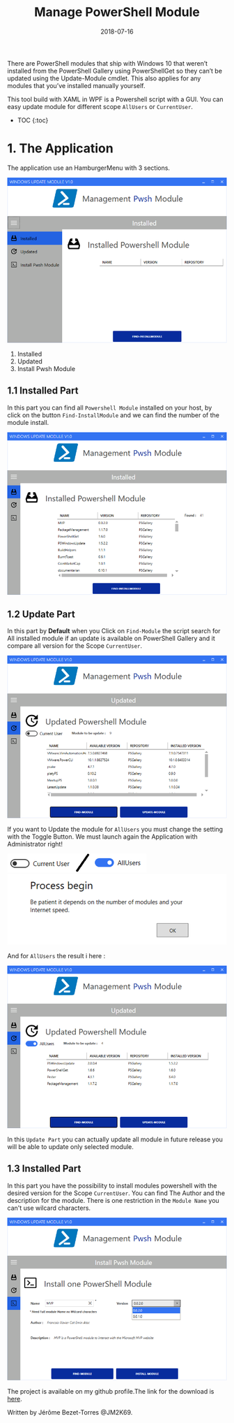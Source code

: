 ﻿---
layout: single
title: "Manage PowerShell Module"
date: 2018-07-16
tags: 
  - Powershell
  - 'Modules Powershell'
  - XAML
categories:
  - Powershell
  - 'Material Design'
  - WPF
published: true
comments: true
author_profile: true
header:
  teaserlogo:
  teaser: ''
 # image: img/headers/Code01_1920x500.jpg
  caption:
gallery:

  - image_path: ''
    url: ''
    title: ''
toc: true
toc_sticky: true
toc_label: "Table of content"
---



There are PowerShell modules that ship with Windows 10 that weren’t installed from the PowerShell Gallery using PowerShellGet so they can’t be updated using the Update-Module cmdlet. This also applies for any modules that you’ve installed manually yourself.

This tool build with XAML in WPF is a Powershell script with a GUI. You can easy update module for different scope `AllUsers` or `CurrentUser`. 

* TOC
{:toc}


# 1.  The Application

The application use an HamburgerMenu with 3 sections.

![ComputerSection](/img/WUM1.PNG)

1. Installed
2. Updated
3. Install Pwsh Module

## 1.1 Installed Part

In this part you can find all `Powershell Module` installed on your host, by click on the button `Find-InstallModule` and we can find the number of the module install.

![ComputerSection](/img/WUM2.PNG)


## 1.2 Update Part

In this part by **Default** when you Click on `Find-Module` the script search for All installed module if an update is available on PowerShell Gallery and it compare all version for the Scope `CurrentUser`.

![ComputerSection](/img/WUM3.PNG)

If you want to Update the module for `AllUsers` you must change the setting with the Toggle Button. We must launch again the Application with Administrator right!

![ComputerSection](/img/WUM4.PNG)
![ComputerSection](/img/WUM5.PNG)

And for `AllUsers` the result i here :

![ComputerSection](/img/WUM6.PNG)

In this `Update Part` you can actually update all module in future release you will be able to update only selected module.

## 1.3 Installed Part

In this part you have the possibility to install modules powershell with the desired version for the Scope `CurrentUser`. You can find The Author and the description for the module. There is one restriction in the `Module Name` you can't use wilcard characters.

![ComputerSection](/img/WUM7.PNG)

The project is available on my github profile.The link for the download is [here]( https://github.com/JM2K69/Powershell_WPF_GUI/tree/master/Projects/Module%20Pwsh%20Management).

Written by Jérôme Bezet-Torres @JM2K69.